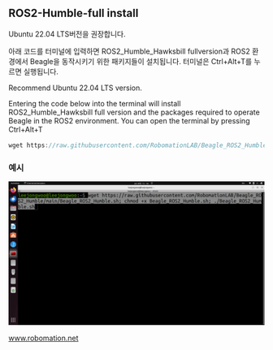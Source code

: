 ## ROS2-Humble-full install


Ubuntu 22.04 LTS버전을 권장합니다.

아래 코드를 터미널에 입력하면 ROS2_Humble_Hawksbill fullversion과 ROS2 환경에서 Beagle을 동작시키기 위한 패키지들이 설치됩니다.
터미널은 Ctrl+Alt+T를 누르면 실행됩니다.


Recommend Ubuntu 22.04 LTS version.

Entering the code below into the terminal will install ROS2_Humble_Hawksbill full version and the packages required to operate Beagle in the ROS2 environment. 
You can open the terminal by pressing Ctrl+Alt+T


```javascript
wget https://raw.githubusercontent.com/RobomationLAB/Beagle_ROS2_Humble/main/Beagle_ROS2_Humble.sh; chmod +x Beagle_ROS2_Humble.sh; ./Beagle_ROS2_Humble.sh
```

### 예시

![example](typeexample.png)

www.robomation.net
